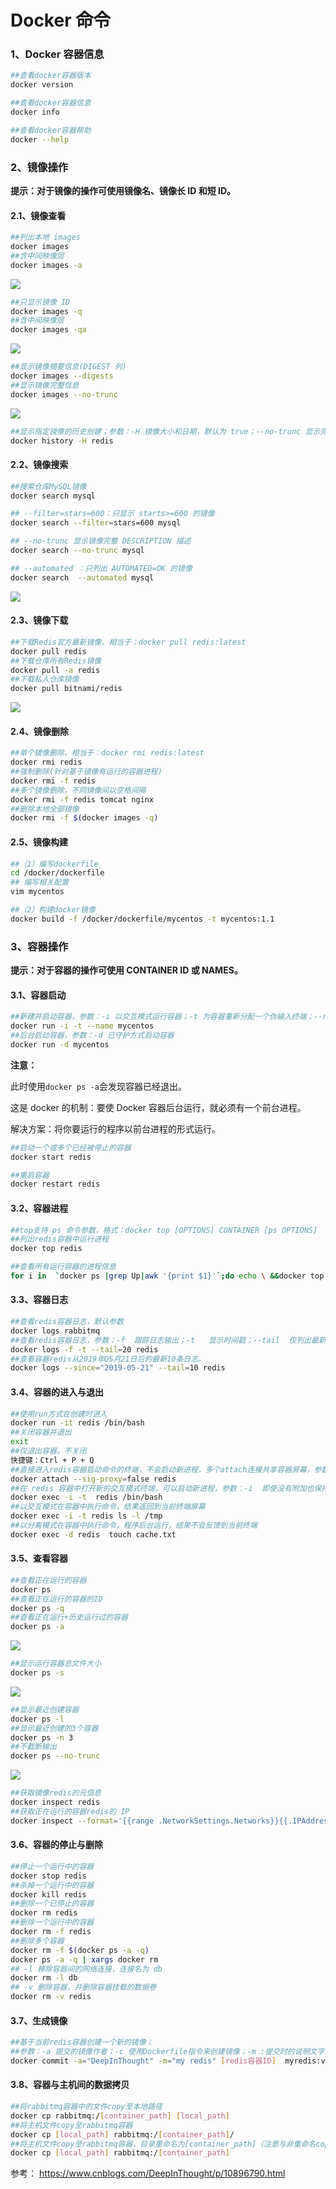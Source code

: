 # Docker 命令

### 1、Docker 容器信息

```sh
##查看docker容器版本
docker version

##查看docker容器信息
docker info

##查看docker容器帮助
docker --help
```

### 2、镜像操作

**提示：对于镜像的操作可使用镜像名、镜像长 ID 和短 ID。**

#### 2.1、镜像查看

```sh
##列出本地 images
docker images
##含中间映像层
docker images -a
```

![](https://img2018.cnblogs.com/blog/1659331/201905/1659331-20190521104721523-485290950.png)

```sh
##只显示镜像 ID
docker images -q
##含中间映像层
docker images -qa
```

![](https://img2018.cnblogs.com/blog/1659331/201905/1659331-20190521104927909-600452122.png)

```sh
##显示镜像摘要信息(DIGEST 列)
docker images --digests
##显示镜像完整信息
docker images --no-trunc
```

![](https://img2018.cnblogs.com/blog/1659331/201905/1659331-20190521105114405-1780655005.png)

```sh
##显示指定镜像的历史创建；参数：-H 镜像大小和日期，默认为 true；--no-trunc 显示完整的提交记录；-q 仅列出提交记录 ID
docker history -H redis
```

#### 2.2、镜像搜索

```sh
##搜索仓库MySQL镜像
docker search mysql

## --filter=stars=600：只显示 starts>=600 的镜像
docker search --filter=stars=600 mysql

## --no-trunc 显示镜像完整 DESCRIPTION 描述
docker search --no-trunc mysql

## --automated ：只列出 AUTOMATED=OK 的镜像
docker search  --automated mysql
```

![](https://img2018.cnblogs.com/blog/1659331/201905/1659331-20190521110514156-691788920.png)

#### 2.3、镜像下载

```sh
##下载Redis官方最新镜像，相当于：docker pull redis:latest
docker pull redis
##下载仓库所有Redis镜像
docker pull -a redis
##下载私人仓库镜像
docker pull bitnami/redis
```

![](https://img2018.cnblogs.com/blog/1659331/201905/1659331-20190521112716615-10141164.png)

#### 2.4、镜像删除

```sh
##单个镜像删除，相当于：docker rmi redis:latest
docker rmi redis
##强制删除(针对基于镜像有运行的容器进程)
docker rmi -f redis
##多个镜像删除，不同镜像间以空格间隔
docker rmi -f redis tomcat nginx
##删除本地全部镜像
docker rmi -f $(docker images -q)
```

#### 2.5、镜像构建

```sh
##（1）编写dockerfile
cd /docker/dockerfile
## 编写相关配置
vim mycentos

##（2）构建docker镜像
docker build -f /docker/dockerfile/mycentos -t mycentos:1.1
```

### 3、容器操作

**提示：对于容器的操作可使用 CONTAINER ID 或 NAMES。**

#### 3.1、容器启动

```sh
##新建并启动容器，参数：-i 以交互模式运行容器；-t 为容器重新分配一个伪输入终端；--name 为容器指定一个名称
docker run -i -t --name mycentos
##后台启动容器，参数：-d 已守护方式启动容器
docker run -d mycentos
```

**注意：**

此时使用`docker ps -a`会发现容器已经退出。

这是 docker 的机制：要使 Docker 容器后台运行，就必须有一个前台进程。

解决方案：将你要运行的程序以前台进程的形式运行。

```sh
##启动一个或多个已经被停止的容器
docker start redis

##重启容器
docker restart redis
```

#### 3.2、容器进程

```sh
##top支持 ps 命令参数，格式：docker top [OPTIONS] CONTAINER [ps OPTIONS]
##列出redis容器中运行进程
docker top redis

##查看所有运行容器的进程信息
for i in  `docker ps |grep Up|awk '{print $1}'`;do echo \ &&docker top $i; done
```

#### 3.3、容器日志

```sh
##查看redis容器日志，默认参数
docker logs rabbitmq
##查看redis容器日志，参数：-f  跟踪日志输出；-t   显示时间戳；--tail  仅列出最新N条容器日志；
docker logs -f -t --tail=20 redis
##查看容器redis从2019年05月21日后的最新10条日志。
docker logs --since="2019-05-21" --tail=10 redis
```

#### 3.4、容器的进入与退出

```sh
##使用run方式在创建时进入
docker run -it redis /bin/bash
##关闭容器并退出
exit
##仅退出容器，不关闭
快捷键：Ctrl + P + Q
##直接进入redis容器启动命令的终端，不会启动新进程，多个attach连接共享容器屏幕，参数：--sig-proxy=false  确保CTRL-D或CTRL-C不会关闭容器
docker attach --sig-proxy=false redis
##在 redis 容器中打开新的交互模式终端，可以启动新进程，参数：-i  即使没有附加也保持STDIN 打开；-t  分配一个伪终端
docker exec -i -t  redis /bin/bash
##以交互模式在容器中执行命令，结果返回到当前终端屏幕
docker exec -i -t redis ls -l /tmp
##以分离模式在容器中执行命令，程序后台运行，结果不会反馈到当前终端
docker exec -d redis  touch cache.txt
```

#### 3.5、查看容器

```sh
##查看正在运行的容器
docker ps
##查看正在运行的容器的ID
docker ps -q
##查看正在运行+历史运行过的容器
docker ps -a
```

![](https://img2018.cnblogs.com/blog/1659331/201905/1659331-20190521132255698-500560462.png)

```sh
##显示运行容器总文件大小
docker ps -s
```

![](https://img2018.cnblogs.com/blog/1659331/201905/1659331-20190521133039811-1994116017.png)

```sh
##显示最近创建容器
docker ps -l
##显示最近创建的3个容器
docker ps -n 3
##不截断输出
docker ps --no-trunc
```

![](https://img2018.cnblogs.com/blog/1659331/201905/1659331-20190521132741451-294716433.png)

```sh
##获取镜像redis的元信息
docker inspect redis
##获取正在运行的容器redis的 IP
docker inspect --format='{{range .NetworkSettings.Networks}}{{.IPAddress}}{{end}}' redis
```

#### 3.6、容器的停止与删除

```sh
##停止一个运行中的容器
docker stop redis
##杀掉一个运行中的容器
docker kill redis
##删除一个已停止的容器
docker rm redis
##删除一个运行中的容器
docker rm -f redis
##删除多个容器
docker rm -f $(docker ps -a -q)
docker ps -a -q | xargs docker rm
## -l 移除容器间的网络连接，连接名为 db
docker rm -l db
## -v 删除容器，并删除容器挂载的数据卷
docker rm -v redis
```

#### 3.7、生成镜像

```sh
##基于当前redis容器创建一个新的镜像；
##参数：-a 提交的镜像作者；-c 使用Dockerfile指令来创建镜像；-m :提交时的说明文字；-p :在commit时，将容器暂停
docker commit -a="DeepInThought" -m="my redis" [redis容器ID]  myredis:v1.1
```

#### 3.8、容器与主机间的数据拷贝

```sh
##将rabbitmq容器中的文件copy至本地路径
docker cp rabbitmq:/[container_path] [local_path]
##将主机文件copy至rabbitmq容器
docker cp [local_path] rabbitmq:/[container_path]/
##将主机文件copy至rabbitmq容器，目录重命名为[container_path]（注意与非重命名copy的区别）
docker cp [local_path] rabbitmq:/[container_path]
```

参考：
https://www.cnblogs.com/DeepInThought/p/10896790.html

